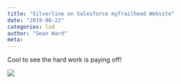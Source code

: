 ```yaml
---
title: "Silverline on Salesforce myTrailhead Website"
date: "2019-08-22"
categories: lxd
author: "Sean Ward"
meta:
---
```


Cool to see the hard work is paying off!

![](/images/silverline-mytrailead-homepage.png)